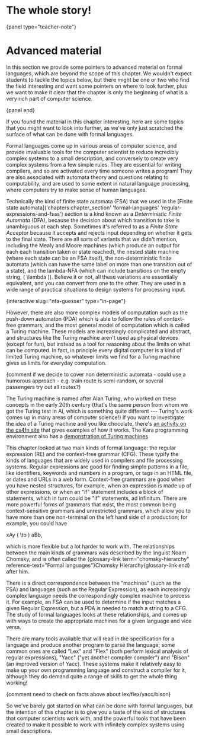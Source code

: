 # The whole story!

{panel type="teacher-note"}

# Advanced material

In this section we provide some pointers to advanced material on formal languages, which are beyond the scope of this chapter.
We wouldn't expect students to tackle the topics below, but there might be one or two who find the field interesting and want some pointers on where to look further, plus we want to make it clear that the chapter is only the beginning of what is a very rich part of computer science.

{panel end}

If you found the material in this chapter interesting, here are some topics that you might want to look into further, as we've only just scratched the surface of what can be done with formal languages.

Formal languages come up in various areas of computer science, and provide invaluable tools for the computer scientist to reduce incredibly complex systems to a small description, and conversely to create very complex systems from a few simple rules.
They are essential for writing compilers, and so are activated every time someone writes a program! They are also associated with automata theory and questions relating to computability, and are used to some extent in natural language processing, where computers try to make sense of human languages.

Technically the kind of finite state automata (FSA) that we used in the
[Finite state automata]('chapters:chapter_section' 'formal-languages' 'regular-expressions-and-fsas') section is a kind known as a *Deterministic Finite Automata* (DFA), because the decision about which transition to take is unambiguous at each step.
Sometimes it's referred to as a *Finite State Acceptor* because it accepts and rejects input depending on whether it gets to the final state.
There are all sorts of variants that we didn't mention, including the Mealy and Moore machines (which produce an output for each each transition taken or state reached), the nested state machine (where each state can be an FSA itself), the non-deterministic finite automata (which can have the same label on more than one transition out of a state), and the lambda-NFA (which can include transitions on the empty string, \( \lambda \)).
Believe it or not, all these variations are essentially equivalent, and you can convert from one to the other.
They are used in a wide range of practical situations to design systems for processing input.

{interactive slug="nfa-guesser" type="in-page"}

However, there are also more complex models of computation such as the push-down automaton (PDA) which is able to follow the rules of context-free grammars, and the most general model of computation which is called a Turing machine.
These models are increasingly complicated and abstract, and structures like the Turing machine aren't used as physical devices (except for fun), but instead as a tool for reasoning about the limits on what can be computed.
In fact, in principle every digital computer is a kind of limited Turing machine, so whatever limits we find for a Turing machine gives us limits for everyday computation.

{comment if we decide to cover non deterministic automata - could use a humorous approach - e.g. train route is semi-random, or several passengers try out all routes?}

The Turing machine is named after Alan Turing, who worked on these concepts in the early 20th century (that's the same person from whom we got the Turing test in AI, which is something quite different --- Turing's work comes up in many areas of computer science!) If you want to investigate the idea of a Turing machine and you like chocolate, there's [an activity on the cs4fn site](http://www.cs4fn.org/turing/turingmachines.php) that gives examples of how it works.
The Kara programming environment also has a [demonstration of Turing machines](http://www.swisseduc.ch/compscience/karatojava/turingkara/)

This chapter looked at two main kinds of formal language: the regular expression (RE) and the context-free grammar (CFG). These typify the kinds of languages that are widely used in compilers and file processing systems. Regular expressions are good for finding simple patterns in a file, like identifiers, keywords and numbers in a program, or tags in an HTML file, or dates and URLs in a web form. Context-free grammars are good when you have nested structures, for example, when an expression is made up of other expressions, or when an "if" statement includes a block of statements, which in turn could be "if" statements, ad infinitum.
There are more powerful forms of grammars that exist, the most common being context-sensitive grammars and unrestricted grammars, which allow you to have more than one non-terminal on the left hand side of a production; for example, you could have

xAy \( \to \) aBb,

which is more flexible but a lot harder to work with.
The relationships between the main kinds of grammars was described by the linguist Noam Chomsky, and is often called the {glossary-link term="chomsky-hierarchy" reference-text="Formal languages"}Chomsky Hierarchy{glossary-link end} after him.

There is a direct correspondence between the "machines" (such as the FSA) and languages (such as the Regular Expression), as each increasingly complex language needs the correspondingly complex machine to process it.
For example, an FSA can be used to determine if the input matches a given Regular Expression, but a PDA is needed to match a string to a CFG.
The study of formal languages looks at these relationships, and comes up with ways to create the appropriate machines for a given language and vice versa.

There are many tools available that will read in the specification for a language and produce another program to parse the language; some common ones are called "Lex" and "Flex" (both perform lexical analysis of regular expressions), "Yacc" ("yet another compiler compiler") and "Bison" (an improved version of Yacc).
These systems make it relatively easy to make up your own programming language and construct a compiler for it, although they do demand quite a range of skills to get the whole thing working!

{comment need to check on facts above about lex/flex/yacc/bison}

So we've barely got started on what can be done with formal languages, but the intention of this chapter is to give you a taste of the kind of structures that computer scientists work with, and the powerful tools that have been created to make it possible to work with infinitely complex systems using small descriptions.
